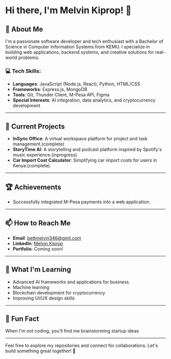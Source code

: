# Hi there, I'm Melvin Kiprop! 👋

## 🌟 About Me
I'm a passionate software developer and tech enthusiast with a Bachelor of Science in Computer Information Systems from KEMU. I specialize in building web applications, backend systems, and creative solutions for real-world problems. 

### 💻 Tech Skills:
- **Languages**: JavaScript (Node.js, React), Python, HTML/CSS
- **Frameworks**: Express.js, MongoDB
- **Tools**: Git, Thunder Client, M-Pesa API, Figma
- **Special Interests**: AI integration, data analytics, and cryptocurrency development

---

## 🚀 Current Projects 
- **InSync Office**: A virtual workspace platform for project and task management.(complete)
- **StoryTime AI**: A storytelling and podcast platform inspired by Spotify's music experience.(inprogress)
- **Car Import Cost Calculator**: Simplifying car import costs for users in Kenya.(complete).

---

## 🏆 Achievements
- Successfully integrated M-Pesa payments into a web application.

---

## 📫 How to Reach Me
- **Email**: bettmelvin346@gmil.com
- **LinkedIn**: [Melvin Kiprop](https://www.linkedin.com/public-profile/settings?trk=d_flagship3_profile_self_view_public_profile)
- **Portfolio**: Coming soon!

---

## 🌱 What I'm Learning
- Advanced AI frameworks and applications for business.
- Machine learning
- Blockchain development for cryptocurrency
- Improving UI/UX design skills

---

## 📖 Fun Fact
When I'm not coding, you'll find me brainstorming startup ideas

---

Feel free to explore my repositories and connect for collaborations. Let's build something great together! 🚀
